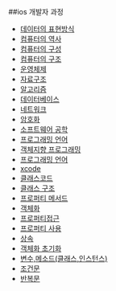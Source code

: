 ##ios 개발자 과정
* [데이터의 표현방식]()
* [컴퓨터의 역사]()
* [컴퓨터의 구성]()
* [컴퓨터의 구조]()
* [운영체제]()
* [자료구조]()
* [알고리즘]()
* [데이터베이스]()
* [네트워크]()
* [암호화]()
* [소프트웨어 공학]()
* [프로그래밍 언어]()
* [객체지향 프로그래밍]()
* [프로그래밍 언어]()
* [xcode]()
* [클래스코드]()
* [클래스 구조]()
* [프로퍼티 메서드]()
* [객체화]()
* [프로퍼티접근]()
* [프로퍼티 사용]()
* [상속]()
* [객체화 초기화]()
* [변수,메소드(클래스,인스턴스)]()
* [조건문]()
* [반복문]()